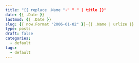 ```yaml
---
title: "{{ replace .Name "-" " " | title }}"
date: {{ .Date }}
lastmod: {{ .Date }}
slug: {{ now.Format "2006-01-02" }}-{{ .Name | urlize }}
type: posts
draft: false
categories:
  - default
tags:
  - default
---
```

